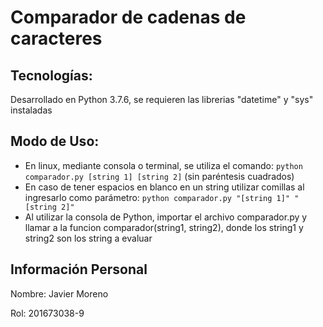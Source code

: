 # Comparador de cadenas de caracteres
## Tecnologías:
Desarrollado en Python 3.7.6, se requieren las librerias "datetime" y "sys" instaladas
## Modo de Uso:
- En linux, mediante consola o terminal, se utiliza el comando: ```python comparador.py [string 1] [string 2]``` (sin paréntesis cuadrados) 
- En caso de tener espacios en blanco en un string utilizar comillas al ingresarlo como parámetro: ```python comparador.py "[string 1]" "[string 2]"```
- Al utilizar la consola de Python, importar el archivo comparador.py y llamar a la funcion comparador(string1, string2), donde los string1 y string2 son los string a evaluar

## Información Personal
Nombre: Javier Moreno

Rol:    201673038-9